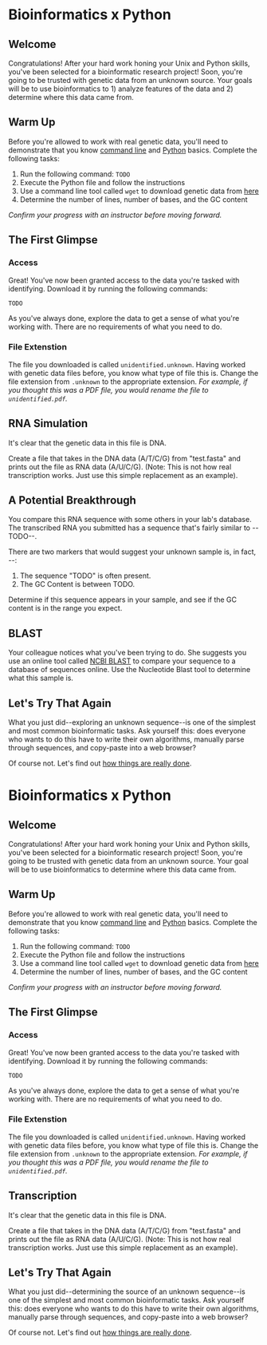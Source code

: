 # Bioinformatics x Python

## Welcome

Congratulations! After your hard work honing your Unix and Python skills, you've been selected for a bioinformatic research project! Soon, you're going to be trusted with genetic data from an unknown source. Your goals will be to use bioinformatics to 1) analyze features of the data and 2) determine where this data came from.

## Warm Up

Before you're allowed to work with real genetic data, you'll need to demonstrate that you know [command line](/2_LinuxTerminal.md) and [Python](/4_Python.md) basics. Complete the following tasks:

1. Run the following command: `TODO`
2. Execute the Python file and follow the instructions
3. Use a command line tool called `wget` to download genetic data from [here](TODO)
4. Determine the number of lines, number of bases, and the GC content

*Confirm your progress with an instructor before moving forward.*

## The First Glimpse

### Access

Great! You've now been granted access to the data you're tasked with identifying. Download it by running the following commands:
```shell
TODO
```

As you've always done, explore the data to get a sense of what you're working with. There are no requirements of what you need to do.

### File Extenstion

The file you downloaded is called `unidentified.unknown`. Having worked with genetic data files before, you know what type of file this is. Change the file extension from `.unknown` to the appropriate extension. *For example, if you thought this was a PDF file, you would rename the file to `unidentified.pdf`.*

## RNA Simulation

It's clear that the genetic data in this file is DNA. 

Create a file that takes in the DNA data (A/T/C/G) from "test.fasta" and prints out the file as RNA data (A/U/C/G). (Note: This is not how real transcription works. Just use this simple replacement as an example).


## A Potential Breakthrough

You compare this RNA sequence with some others in your lab's database. The transcribed RNA you submitted has a sequence that's fairly similar to --TODO--. 

There are two markers that would suggest your unknown sample is, in fact, --:
  1. The sequence "TODO" is often present.
  2. The GC Content is between TODO.

Determine if this sequence appears in your sample, and see if the GC content is in the range you expect.

## BLAST

Your colleague notices what you've been trying to do. She suggests you use an online tool called [NCBI BLAST](https://blast.ncbi.nlm.nih.gov/BlastAlign.cgi) to compare your sequence to a database of sequences online. Use the Nucleotide Blast tool to determine what this sample is.

## Let's Try That Again

What you just did--exploring an unknown sequence--is one of the simplest and most common bioinformatic tasks. Ask yourself this: does everyone who wants to do this have to write their own algorithms, manually parse through sequences, and copy-paste into a web browser? 

Of course not. Let's find out [how things are really done](6_BiopythonV2.md).












# Bioinformatics x Python

## Welcome

Congratulations! After your hard work honing your Unix and Python skills, you've been selected for a bioinformatic research project! Soon, you're going to be trusted with genetic data from an unknown source. Your goal will be to use bioinformatics to determine where this data came from.

## Warm Up

Before you're allowed to work with real genetic data, you'll need to demonstrate that you know [command line](/2_LinuxTerminal.md) and [Python](/4_Python.md) basics. Complete the following tasks:

1. Run the following command: `TODO`
2. Execute the Python file and follow the instructions
3. Use a command line tool called `wget` to download genetic data from [here](TODO)
4. Determine the number of lines, number of bases, and the GC content

*Confirm your progress with an instructor before moving forward.*

## The First Glimpse

### Access

Great! You've now been granted access to the data you're tasked with identifying. Download it by running the following commands:
```shell
TODO
```

As you've always done, explore the data to get a sense of what you're working with. There are no requirements of what you need to do.

### File Extenstion

The file you downloaded is called `unidentified.unknown`. Having worked with genetic data files before, you know what type of file this is. Change the file extension from `.unknown` to the appropriate extension. *For example, if you thought this was a PDF file, you would rename the file to `unidentified.pdf`.*

## Transcription

It's clear that the genetic data in this file is DNA. 

Create a file that takes in the DNA data (A/T/C/G) from "test.fasta" and prints out the file as RNA data (A/U/C/G). (Note: This is not how real transcription works. Just use this simple replacement as an example).

## Let's Try That Again

What you just did--determining the source of an unknown sequence--is one of the simplest and most common bioinformatic tasks. Ask yourself this: does everyone who wants to do this have to write their own algorithms, manually parse through sequences, and copy-paste into a web browser? 

Of course not. Let's find out [how things are really done](6_BiopythonV2.md).

